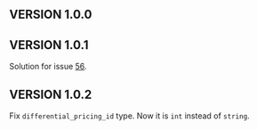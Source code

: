 ## VERSION 1.0.0

## VERSION 1.0.1

Solution for issue [56](https://github.com/mercadopago/sdk-go/issues/56).

## VERSION 1.0.2

Fix `differential_pricing_id` type. Now it is `int` instead of `string`.
